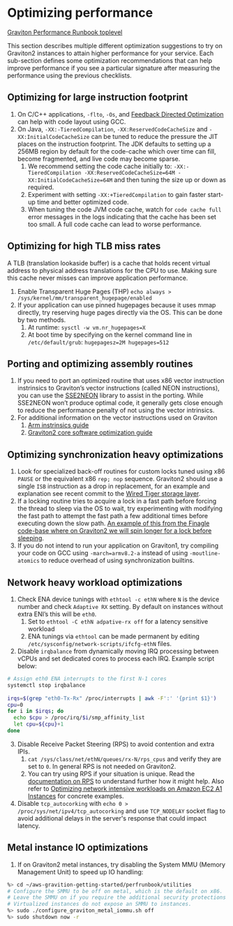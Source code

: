# Optimizing performance

[Graviton Performance Runbook toplevel](./graviton_perfrunbook.md)

This section describes multiple different optimization suggestions to try on Graviton2 instances to attain higher performance for your service.  Each sub-section defines some optimization recommendations that can help improve performance if you see a particular signature after measuring the performance using the previous checklists.

## Optimizing for large instruction footprint

1. On C/C++ applications, `-flto`, `-Os`, and [Feedback Directed Optimization](https://gcc.gnu.org/wiki/AutoFDO/Tutorial) can help with code layout using GCC.
2. On Java, `-XX:-TieredCompilation`, `-XX:ReservedCodeCacheSize` and `-XX:InitialCodeCacheSize` can be tuned to reduce the pressure the JIT places on the instruction footprint. The JDK defaults to setting up a 256MB region by default for the code-cache which over time can fill, become fragmented, and live code may become sparse.
    1. We recommend setting the code cache initially to: `-XX:-TieredCompilation -XX:ReservedCodeCacheSize=64M -XX:InitialCodeCacheSize=64M` and then tuning the size up or down as required.
    2. Experiment with setting `-XX:+TieredCompilation` to gain faster start-up time and better optimized code.
    3. When tuning the code JVM code cache, watch for `code cache full` error messages in the logs indicating that the cache has been set too small.  A full code cache can lead to worse performance.

## Optimizing for high TLB miss rates

A TLB (translation lookaside buffer) is a cache that holds recent virtual address to physical address translations for the CPU to use.  Making sure this cache never misses can improve application performance.

1. Enable Transparent Huge Pages (THP)
     `echo always > /sys/kernel/mm/transparent_hugepage/enabled` 
2. If your application can use pinned hugepages because it uses mmap directly, try reserving huge pages directly via the OS.  This can be done by two methods.
    1. At runtime: `sysctl -w vm.nr_hugepages=X`
    2. At boot time by specifying on the kernel command line in `/etc/default/grub`: `hugepagesz=2M hugepages=512`

## Porting and optimizing assembly routines

1. If you need to port an optimized routine that uses x86 vector instruction instrinsics to Graviton’s vector instructions (called NEON instructions), you can use the [SSE2NEON](https://github.com/DLTcollab/sse2neon) library to assist in the porting.  While SSE2NEON won’t produce optimal code, it generally gets close enough to reduce the performance penalty of not using the vector intrinsics.
2. For additional information on the vector instructions used on Graviton
    1. [Arm instrinsics guide](https://developer.arm.com/architectures/instruction-sets/intrinsics/)
    2. [Graviton2 core software optimization guide](https://developer.arm.com/documentation/pjdoc466751330-9707/2-0)

## Optimizing synchronization heavy optimizations

1. Look for specialized back-off routines for custom locks tuned using x86 `PAUSE` or the equivalent x86 `rep; nop` sequence. Graviton2 should use a single `ISB` instruction as a drop in replacement, for an example and explanation see recent commit to the [Wired Tiger storage layer](https://github.com/wiredtiger/wiredtiger/pull/6080/files#diff-08a92383c3904f531b067c488d6d6e34ddad0e3008313982b1b0712c0c3a7598).
2. If a locking routine tries to acquire a lock in a fast path before forcing the thread to sleep via the OS to wait, try experimenting with modifying the fast path to attempt the fast path a few additional times before executing down the slow path. [An example of this from the Finagle code-base where on Graviton2 we will spin longer for a lock before sleeping](https://github.com/twitter/finagle/blob/develop/finagle-stats-core/src/main/scala/com/twitter/finagle/stats/NonReentrantReadWriteLock.scala).
3. If you do not intend to run your application on Graviton1, try compiling your code on GCC using `-march=armv8.2-a` instead of using `-moutline-atomics` to reduce overhead of using synchronization builtins.

## Network heavy workload optimizations

1. Check ENA device tunings with `ethtool -c ethN` where `N` is the device number and check `Adaptive RX` setting. By default on instances without extra ENI’s this will be `eth0`.
    1. Set to `ethtool -C ethN adpative-rx off` for a latency sensitive workload
    2. ENA tunings via `ethtool` can be made permanent by editing `/etc/sysconfig/network-scripts/ifcfg-ethN` files.
2. Disable `irqbalance` from dynamically moving IRQ processing between vCPUs and set dedicated cores to process each IRQ.  Example script below:
  ```bash
  # Assign eth0 ENA interrupts to the first N-1 cores
  systemctl stop irqbalance
    
  irqs=$(grep "eth0-Tx-Rx" /proc/interrupts | awk -F':' '{print $1}')
  cpu=0
  for i in $irqs; do
    echo $cpu > /proc/irq/$i/smp_affinity_list
    let cpu=${cpu}+1
  done
  ```
3. Disable Receive Packet Steering (RPS) to avoid contention and extra IPIs. 
    1.  `cat /sys/class/net/ethN/queues/rx-N/rps_cpus` and verify they are set to `0`. In general RPS is not needed on Graviton2. 
    2. You can try using RPS if your situation is unique.  Read the [documentation on RPS](https://www.kernel.org/doc/Documentation/networking/scaling.txt) to understand further how it might help. Also refer to [Optimizing network intensive workloads on Amazon EC2 A1 Instances](https://aws.amazon.com/blogs/compute/optimizing-network-intensive-workloads-on-amazon-ec2-a1-instances/) for concrete examples.
4. Disable `tcp_autocorking` with `echo 0 > /proc/sys/net/ipv4/tcp_autocorking` and use `TCP_NODELAY` socket flag to avoid additional delays in the server's response that could impact latency.

## Metal instance IO optimizations

1. If on Graviton2 metal instances, try disabling the System MMU (Memory Management Unit) to speed up IO handling:
  ```bash
  %> cd ~/aws-gravition-getting-started/perfrunbook/utilities
  # Configure the SMMU to be off on metal, which is the default on x86.
  # Leave the SMMU on if you require the additional security protections it offers.
  # Virtualized instances do not expose an SMMU to instances.
  %> sudo ./configure_graviton_metal_iommu.sh off
  %> sudo shutdown now -r
  ```

